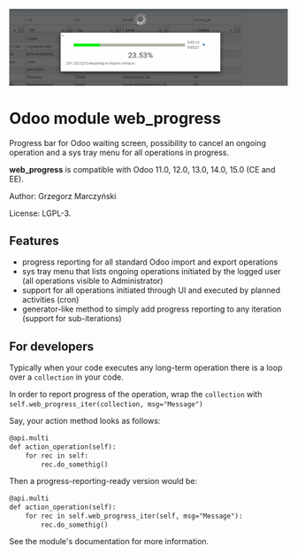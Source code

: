 ![Progress Bar](https://raw.githubusercontent.com/gmarczynski/odoo-web-progress/12.0/web_progress/static/description/progress_bar_loading_cancelling.gif)

# Odoo module web_progress

Progress bar for Odoo waiting screen, possibility to cancel an ongoing operation and a sys tray menu for all operations in progress.

**web_progress** is compatible with Odoo 11.0, 12.0, 13.0, 14.0, 15.0 (CE and EE).

Author: Grzegorz Marczyński

License: LGPL-3.

## Features

- progress reporting for all standard Odoo import and export operations
- sys tray menu that lists ongoing operations initiated by the logged user (all operations visible to Administrator)
- support for all operations initiated through UI and executed by planned activities (cron)
- generator-like method to simply add progress reporting to any iteration (support for sub-iterations)

## For developers

Typically when your code executes any long-term operation there is a loop over a `collection` in your code.

In order to report progress of the operation, wrap the `collection` with `self.web_progress_iter(collection, msg="Message")`

Say, your action method looks as follows:
```(python)
@api.multi
def action_operation(self):
    for rec in self:
        rec.do_somethig()
```
Then a progress-reporting-ready version would be:
```(python)
@api.multi
def action_operation(self):
    for rec in self.web_progress_iter(self, msg="Message"):
        rec.do_somethig()
```
See the module's documentation for more information.



 